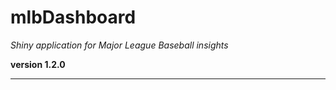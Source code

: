 # mlbDashboard

*Shiny application for Major League Baseball insights*

**version 1.2.0**

----------
